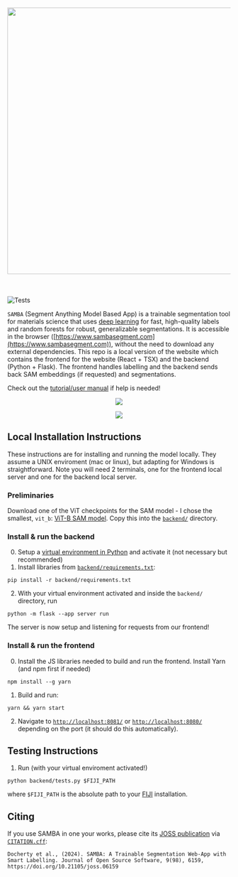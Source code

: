 <h1 align="center">
<img src="https://sambasegment.blob.core.windows.net/resources/samba_logo_wide.png" width="600">
</h1><br>

![Tests](https://github.com/tldr-group/samba-web/actions/workflows/tests.yml/badge.svg)



`SAMBA` (Segment Anything Model Based App) is a trainable segmentation tool for materials science that uses [deep learning](https://github.com/facebookresearch/segment-anything) for fast, high-quality labels and random forests for robust, generalizable segmentations. It is accessible in the browser ([https://www.sambasegment.com](https://www.sambasegment.com)), without the need to download any external dependencies. This repo is a local version of the website which contains the frontend for the website (React + TSX) and the backend (Python + Flask). The frontend handles labelling and the backend sends back SAM embeddings (if requested) and segmentations.

Check out the [tutorial/user manual](MANUAL.md) if help is needed!
<p align="center">
    <img src="https://sambasegment.blob.core.windows.net/resources/labelling_compressed.gif">
</p>
<p align="center">
    <img src="https://sambasegment.blob.core.windows.net/resources/overwrite.gif">
</p>

## Local Installation Instructions

These instructions are for installing and running the model locally. They assume a UNIX enviroment (mac or linux), but adapting for Windows is straightforward. Note you will need 2 terminals, one for the frontend local server and one for the backend local server.

### Preliminaries

Download one of the ViT checkpoints for the SAM model - I chose the smallest, `vit_b`: [ViT-B SAM model](https://dl.fbaipublicfiles.com/segment_anything/sam_vit_b_01ec64.pth). Copy this into the [`backend/`](backend) directory.

### Install & run the backend

0. Setup a [virtual environment in Python](https://docs.python.org/3/library/venv.html) and activate it (not necessary but recommended)
1. Install libraries from [`backend/requirements.txt`](backend/requirements.txt):

```
pip install -r backend/requirements.txt
```

2. With your virtual environment activated and inside the `backend/` directory, run

```
python -m flask --app server run
```

The server is now setup and listening for requests from our frontend!


### Install & run the frontend

0. Install the JS libraries needed to build and run the frontend. Install Yarn (and npm first if needed)

```
npm install --g yarn
```

1. Build and run:

```
yarn && yarn start
```

2. Navigate to [`http://localhost:8081/`](http://localhost:8081/) or [`http://localhost:8080/`](http://localhost:8080/) depending on the port (it should do this automatically).

## Testing Instructions

1. Run (with your virtual enviroment activated!)

```
python backend/tests.py $FIJI_PATH
```

where `$FIJI_PATH` is the absolute path to your [FIJI](https://imagej.net/software/fiji/) installation.

## Citing

If you use SAMBA in one your works, please cite its [JOSS publication](https://joss.theoj.org/papers/10.21105/joss.06159) via [`CITATION.cff`](CITATION.cff):
```
Docherty et al., (2024). SAMBA: A Trainable Segmentation Web-App with Smart Labelling. Journal of Open Source Software, 9(98), 6159, https://doi.org/10.21105/joss.06159
```
